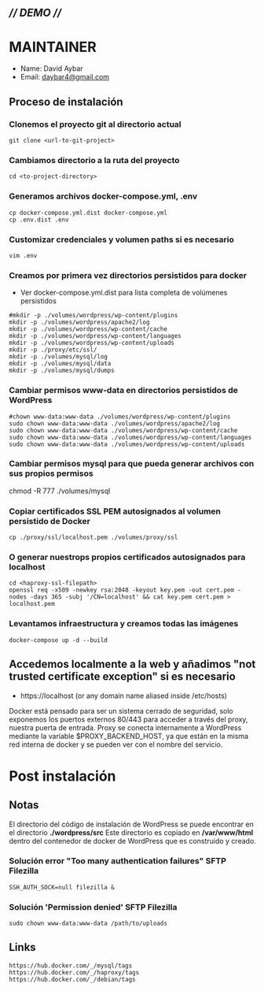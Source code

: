 ## _// DEMO //_ ##

# MAINTAINER
- Name: David Aybar
- Email: daybar4@gmail.com

## Proceso de instalación

### Clonemos el proyecto git al directorio actual
```
git clone <url-to-git-project>
```

### Cambiamos directorio a la ruta del proyecto
```
cd <to-project-directory>
```

### Generamos archivos docker-compose.yml, .env
```
cp docker-compose.yml.dist docker-compose.yml
cp .env.dist .env
```

### Customizar credenciales y volumen paths si es necesario
```
vim .env
```

### Creamos por primera vez directorios persistidos para docker
- Ver docker-compose.yml.dist para lista completa de volúmenes persistidos
```
#mkdir -p ./volumes/wordpress/wp-content/plugins
mkdir -p ./volumes/wordpress/apache2/log
mkdir -p ./volumes/wordpress/wp-content/cache
mkdir -p ./volumes/wordpress/wp-content/languages
mkdir -p ./volumes/wordpress/wp-content/uploads
mkdir -p ./proxy/etc/ssl/
mkdir -p ./volumes/mysql/log
mkdir -p ./volumes/mysql/data
mkdir -p ./volumes/mysql/dumps
```

### Cambiar permisos www-data en directorios persistidos de WordPress
```
#chown www-data:www-data ./volumes/wordpress/wp-content/plugins
sudo chown www-data:www-data ./volumes/wordpress/apache2/log
sudo chown www-data:www-data ./volumes/wordpress/wp-content/cache
sudo chown www-data:www-data ./volumes/wordpress/wp-content/languages
sudo chown www-data:www-data ./volumes/wordpress/wp-content/uploads
```

### Cambiar permisos mysql para que pueda generar archivos con sus propios permisos
chmod -R 777 ./volumes/mysql

### Copiar certificados SSL PEM autosignados al volumen persistido de Docker
```
cp ./proxy/ssl/localhost.pem ./volumes/proxy/ssl
```

### O generar nuestrops propios certificados autosignados para localhost
```
cd <haproxy-ssl-filepath>
openssl req -x509 -newkey rsa:2048 -keyout key.pem -out cert.pem -nodes -days 365 -subj '/CN=localhost' && cat key.pem cert.pem > localhost.pem
```

### Levantamos infraestructura y creamos todas las imágenes
```
docker-compose up -d --build
```

## Accedemos localmente a la web y añadimos "not trusted certificate exception" si es necesario
- https://localhost (or any domain name aliased inside /etc/hosts)

Docker está pensado para ser un sistema cerrado de seguridad, solo exponemos los puertos externos 80/443 para acceder a través del proxy, nuestra puerta de entrada.
Proxy se conecta internamente a WordPress mediante la variable $PROXY_BACKEND_HOST, ya que están en la misma red interna de docker y se pueden ver con el nombre del servicio.


# Post instalación

## Notas
El directorio del código de instalación de WordPress se puede encontrar en el directorio **./wordpress/src**
Este directorio es copiado en **/var/www/html** dentro del contenedor de docker de WordPress que es construido y creado.

### Solución error "Too many authentication failures" SFTP Filezilla
```
SSH_AUTH_SOCK=null filezilla &
```

### Solución 'Permission denied' SFTP Filezilla
```
sudo chown www-data:www-data /path/to/uploads
```

## Links
`https://hub.docker.com/_/mysql/tags`
`https://hub.docker.com/_/haproxy/tags`
`https://hub.docker.com/_/debian/tags`
